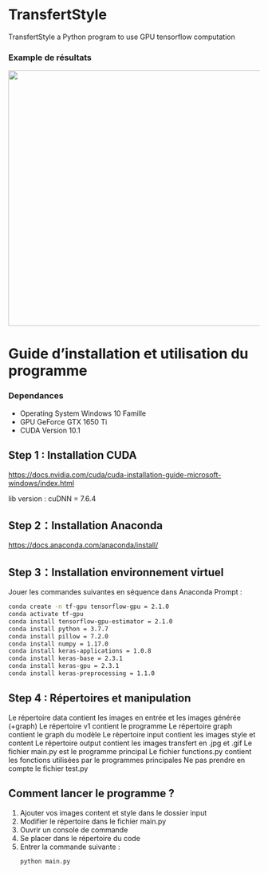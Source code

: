 # TransfertStyle

TransfertStyle a Python program to use GPU tensorflow computation 

### Example de résultats

<img src="https://github.com/user-attachments/assets/9eee9322-59ef-44c0-804d-d4b1fced3e1a" width="512" height="512"/>

# Guide d’installation et utilisation du programme

### Dependances
- Operating System Windows 10 Famille
- GPU GeForce GTX 1650 Ti
- CUDA Version 10.1

##  Step 1 : Installation CUDA

https://docs.nvidia.com/cuda/cuda-installation-guide-microsoft-windows/index.html

lib version : cuDNN = 7.6.4

##  Step 2：Installation Anaconda

https://docs.anaconda.com/anaconda/install/

## Step 3：Installation environnement virtuel

Jouer les commandes suivantes en séquence dans Anaconda Prompt :

```bash
conda create -n tf-gpu tensorflow-gpu = 2.1.0
conda activate tf-gpu
conda install tensorflow-gpu-estimator = 2.1.0
conda install python = 3.7.7
conda install pillow = 7.2.0
conda install numpy = 1.17.0
conda install keras-applications = 1.0.8
conda install keras-base = 2.3.1
conda install keras-gpu = 2.3.1
conda install keras-preprocessing = 1.1.0
```

## Step 4 : Répertoires et manipulation

Le répertoire data contient les images en entrée et les images générée (+graph)
Le répertoire v1 contient le programme
Le répertoire graph contient le graph du modèle 
Le répertoire input contient les images style et content
Le répertoire output contient les images transfert en .jpg et .gif
Le fichier main.py est le programme principal
Le fichier functions.py contient les fonctions utilisées par le programmes principales
Ne pas prendre en compte le fichier test.py 

## Comment lancer le programme ?

1) Ajouter vos images content et style dans le dossier input 
2) Modifier le répertoire dans le fichier main.py
3) Ouvrir un console de commande
4) Se placer dans le répertoire du code 
5) Entrer la commande suivante :
    ```bash 
    python main.py
    ```




